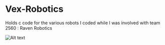 # Vex-Robotics
Holds c code for the various robots I coded while I was involved with team 2560 : Raven Robotics

![Alt text](/robotics-back.png?raw=true "Optional Title")
